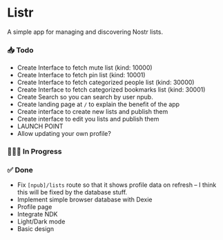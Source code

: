 # Listr

A simple app for managing and discovering Nostr lists.

### 📥 Todo

-   Create Interface to fetch mute list (kind: 10000)
-   Create Interface to fetch pin list (kind: 10001)
-   Create Interface to fetch categorized people list (kind: 30000)
-   Create Interface to fetch categorized bookmarks list (kind: 30001)
-   Create Search so you can search by user npub.
-   Create landing page at `/` to explain the benefit of the app
-   Create interface to create new lists and publish them
-   Create interface to edit you lists and publish them
-   LAUNCH POINT
-   Allow updating your own profile?

### 👨🏼‍💻 In Progress

### ✅ Done

-   Fix `[npub]/lists` route so that it shows profile data on refresh – I think this will be fixed by the database stuff.
-   Implement simple browser database with Dexie
-   Profile page
-   Integrate NDK
-   Light/Dark mode
-   Basic design
